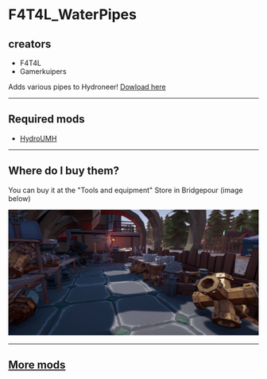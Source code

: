 # F4T4L_WaterPipes

## creators

- F4T4L
- Gamerkuipers

Adds various pipes to Hydroneer! [Dowload here](https://github.com/F4T4lerrorbe/HydroneerModding/raw/main/500-f4t4l_WaterPipes_P.pak)

-------

## Required mods

- [HydroUMH](https://github.com/RHlNO/HydroneerModding/raw/main/Release%20Mods/501-HydroUMH_P.pak)

-------

## Where do I buy them?

You can buy it at the "Tools and equipment" Store in Bridgepour (image below)

![3WayPipe](./img/Pipes-Store.jpg)

-------

## [More mods](../../../)
